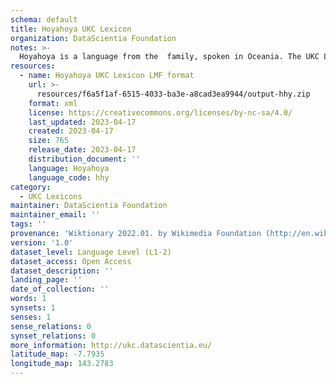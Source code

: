```yaml
---
schema: default
title: Hoyahoya UKC Lexicon
organization: DataScientia Foundation
notes: >-
  Hoyahoya is a language from the  family, spoken in Oceania. The UKC Lexicon of Hoyahoya is represented as a lexico-semantic network. It consists of words, word senses, synsets, as well as sense-level and synset-level relationships.
resources:
  - name: Hoyahoya UKC Lexicon LMF format
    url: >-
      resources/f6a5f1af-6515-4033-ba3e-a8cad3ea9944/output-hhy.zip
    format: xml
    license: https://creativecommons.org/licenses/by-nc-sa/4.0/
    last_updated: 2023-04-17
    created: 2023-04-17
    size: 765
    release_date: 2023-04-17
    distribution_document: ''
    language: Hoyahoya
    language_code: hhy
category:
  - UKC Lexicons
maintainer: DataScientia Foundation
maintainer_email: ''
tags: ''
provenance: 'Wiktionary 2022.01. by Wikimedia Foundation (http://en.wiktionary.org); Princeton WordNet 2.1 by Princeton University (https://wordnet.princeton.edu)'
version: '1.0'
dataset_level: Language Level (L1-2)
dataset_access: Open Access
dataset_description: ''
landing_page: ''
date_of_collection: ''
words: 1
synsets: 1
senses: 1
sense_relations: 0
synset_relations: 0
more_information: http://ukc.datascientia.eu/
latitude_map: -7.7935
longitude_map: 143.2783
---
```

